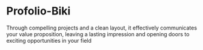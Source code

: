 # Profolio-Biki
Through compelling projects and a clean layout, it effectively communicates your value proposition, leaving a lasting impression and opening doors to exciting opportunities in your field
